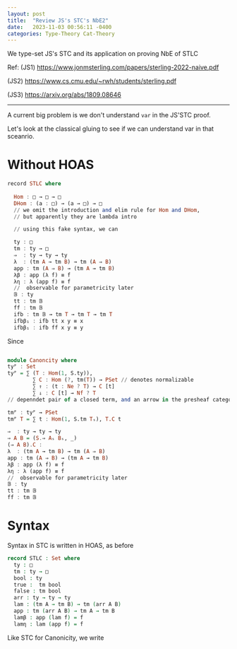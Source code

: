 ```yaml
---
layout: post
title:  "Review JS's STC's NbE2"
date:   2023-11-03 00:56:11 -0400
categories: Type-Theory Cat-Theory
---
```


We type-set JS's STC and its application on proving NbE of STLC

Ref:
(JS1) https://www.jonmsterling.com/papers/sterling-2022-naive.pdf

(JS2) https://www.cs.cmu.edu/~rwh/students/sterling.pdf

(JS3) https://arxiv.org/abs/1809.08646



***
A current big problem is we don't understand `var` in the JS'STC proof.

Let's look at the classical gluing to see if we can understand var in that sceanrio.

# Without HOAS



```haskell
record STLC where
  
  Hom : □ → □ → □
  DHom : (a : □) → (a → □) → □
  // we omit the introduction and elim rule for Hom and DHom,
  // but apparently they are lambda intro

  // using this fake syntax, we can 

  ty : □
  tm : ty → □
  ⇒  : ty → ty → ty 
  λ  : (tm A → tm B) → tm (A ⇒ B)
  app : tm (A ⇒ B) → (tm A → tm B)
  λβ : app (λ f) ≡ f
  λη : λ (app f) ≡ f
  //  observable for parametricity later
  𝔹 : ty 
  tt : tm 𝔹
  ff : tm 𝔹
  ifb : tm 𝔹 → tm T → tm T → tm T
  ifbβ₁ : ifb tt x y ≡ x 
  ifbβ₁ : ifb ff x y ≡ y 
```

Since 


```haskell

module Canoncity where 
tyᴾ : Set
tyᴾ = ∑ (T : Hom(1, S.ty)), 
        ∑ C : Hom (?, tm(T)) → PSet // denotes normalizable
        ∑ ⇑ : (t : Ne ? T) → C [t]
        ∑ ⇓ : C [t] → Nf ? T
// depenndet pair of a closed term, and an arrow in the presheaf category

tmᴾ : tyᴾ → PSet
tmᴾ T = ∑ t : Hom(1, S.tm Tₛ), T.C t

⇒  : ty → ty → ty 
⇒ A B = (S.⇒ Aₛ Bₛ, _)
(⇒ A B).C : 
λ  : (tm A → tm B) → tm (A ⇒ B)
app : tm (A ⇒ B) → (tm A → tm B)
λβ : app (λ f) ≡ f
λη : λ (app f) ≡ f
//  observable for parametricity later
𝔹 : ty 
tt : tm 𝔹
ff : tm 𝔹

```

# Syntax

Syntax in STC is written in HOAS, as before

```agda 
record STLC : Set where 
  ty : □
  tm : ty → □
  bool : ty 
  true :  tm bool
  false : tm bool
  arr : ty → ty → ty
  lam : (tm A → tm B) → tm (arr A B)
  app : tm (arr A B) → tm A → tm B
  lamβ : app (lam f) = f
  lamη : lam (app f) = f 
```

Like STC for Canonicity, we write

